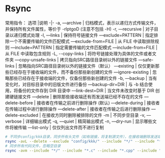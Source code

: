 # Rsync
常用指令：
选项 |说明
-|-
-a, ––archive | 归档模式，表示以递归方式传输文件，并保持所有文件属性，等价于 -rlptgoD (注意不包括 -H)
-r, ––recursive | 对子目录以递归模式处理
-l, ––links	| 保持符号链接文件
––exclude=PATTERN | 指定排除一个不需要传输的文件匹配模式
––exclude-from=FILE | 从 FILE 中读取排除规则
––include=PATTERN | 指定需要传输的文件匹配模式
––include-from=FILE | 从 FILE 中读取包含规则
-L, --copy-links | 将符号链接处理为具体的文件或者文件夹
––copy-unsafe-links | 拷贝指向SRC路径目录树以外的链接文件
––safe-links | 忽略指向SRC路径目录树以外的链接文件（默认）
––existing | 仅仅更新那些已经存在于接收端的文件，而不备份那些新创建的文件
––ignore-existing | 忽略那些已经存在于接收端的文件，仅备份那些新创建的文件
-b, ––backup | 当有变化时，对目标目录中的旧版文件进行备份
––backup-dir=DIR | 与 -b 结合使用，将备份的文件存到 DIR 目录中
––link-dest=DIR | 当文件未改变时基于 DIR 创建硬链接文件
––delete | 删除那些接收端还有而发送端已经不存在的文件
––delete-before | 接收者在传输之前进行删除操作 (默认)
––delete-during | 接收者在传输过程中进行删除操作
––delete-after | 接收者在传输之后进行删除操作
––delete-excluded | 在接收方同时删除被排除的文件
-m | 不同步空目录
-v, ––verbose | 详细输出模式
-q, ––quiet | 精简输出模式
-n, ––dry-run | 显示哪些文件将被传输
––list-only | 仅仅列出文件而不进行复制

```bash
# 不同步config/kkk目录，同步所有头文件（如有链接，将复制源文件），在接收端删除发送端没有的文件。
rsync -avL --delete --exclude "config/kkk/" --include "*/" --include "*.h" --include "*.hpp" --exclude "*" ./ xxx@xxUBT:/home/xxx/workspace/xxx
# 同步所有代码文件，忽略空目录
rsync -avm --include "*/" --include "*.c" --include "*.cpp" --include "*h" --include "*.hpp" --exclude "*" ../w1/gc/src/verif code/
```